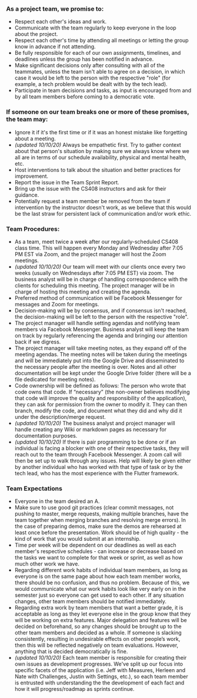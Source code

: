 ### As a project team, we promise to:
 * Respect each other's ideas and work.
 * Communicate with the team regularly to keep everyone in the loop about the project.
 * Respect each other's time by attending all meetings or letting the group know in advance if not attending.
 * Be fully responsible for each of our own assignments, timelines, and deadlines unless the group has been notified in advance.
 * Make significant decisions only after consulting with all of the teammates, unless the team isn't able to agree on a decision, in which case it would be left to the person with the respective "role" (for example, a tech problem would be dealt with by the tech lead).
 * Participate in team decisions and tasks, as input is encouraged from and by all team members before coming to a democratic vote.

### If someone on our team breaks one or more of these promises, the team may:
 * Ignore it if it's the first time or if it was an honest mistake like forgetting about a meeting. 
 * _(updated 10/10/20)_ Always be empathetic first. Try to gather context about that person's situation by making sure we always know where we all are in terms of our schedule availability, physical and mental health, etc. 
 * Host interventions to talk about the situation and better practices for improvement.
 * Report the issue in the Team Sprint Report.
 * Bring up the issue with the CS408 instructors and ask for their guidance.
 * Potentially request a team member be removed from the team if intervention by the instructor doesn't work, as we believe that this would be the last straw for persistent lack of communication and/or work ethic.

### Team Procedures:
 * As a team, meet twice a week after our regularly-scheduled CS408 class time. This will happen every Monday and Wednesday after 7:05 PM EST via Zoom, and the project manager will host the Zoom meetings.
 * _(updated 10/10/20)_ Our team will meet with our clients once every two weeks (usually on Wednesdays after 7:05 PM EST) via zoom. The business analyst will be in charge of handling correspondence with the clients for scheduling this meeting. The project manager will be in charge of hosting this meeting and creating the agenda.
 * Preferred method of communication will be Facebook Messenger for messages and Zoom for meetings.
 * Decision-making will be by consensus, and if consensus isn't reached, the decision-making will be left to the person with the respective "role".
 * The project manager will handle setting agendas and notifying team members via Facebook Messenger. Business analyst will keep the team on track by regularly referencing the agenda and bringing our attention back if we digress.
 * The project manager will take meeting notes, as they expand off of the meeting agendas. The meeting notes will be taken during the meetings and will be immediately put into the Google Drive and disseminated to the necessary people after the meeting is over. Notes and all other documentation will be kept under the Google Drive folder (there will be a file dedicated for meeting notes).
 * Code ownership will be defined as follows: The person who wrote that code owns that code. If “necessary” (the non-owner believes modifying that code will improve the quality and responsibility of the application), they can ask for permission from the owner to modify it. They can then branch, modify the code, and document what they did and why did it under the description/merge request.
 * _(updated 10/10/20)_ The business analyst and project manager will handle creating any Wiki or markdown pages as necessary for documentation purposes.
 * _(updated 10/10/20)_ If there is pair programming to be done or if an individual is facing a blocker with one of their respective tasks, they will reach out to the team through Facebook Messenger. A zoom call will then be set up to walk through any issues. Help will likely be given either by another individual who has worked with that type of task or by the tech lead, who has the most experience with the Flutter framework.

 ### Team Expectations
 * Everyone in the team desired an A.
 * Make sure to use good git practices (clear commit messages, not pushing to master, merge requests, making multiple branches, have the team together when merging branches and resolving merge errors). In the case of preparing demos, make sure the demos are rehearsed at least once before the presentation. Work should be of high quality - the kind of work that you would submit at an internship.
 * Time per week will be dependent on our deadlines as well as each member's respective schedules - can increase or decrease based on the tasks we want to complete for that week or sprint, as well as how much other work we have.
 * Regarding different work habits of individual team members, as long as everyone is on the same page about how each team member works, there should be no confusion, and thus no problem. Because of this, we would communicate what our work habits look like very early on in the semester just so everyone can get used to each other. If any situation changes, other team members should be notified immediately.
 * Regarding extra work by team members that want a better grade, it is acceptable as long as they let everyone else in the group know that they will be working on extra features. Major delegation and features will be decided on beforehand, so any changes should be brought up to the other team members and decided as a whole. If someone is slacking consistently, resulting in undesirable effects on other people’s work, then this will be reflected negatively on team evaluations. However, anything that is decided democratically is fine.
 * _(updated 10/10/20)_ Each team member is responsible for creating their own issues as development progresses. We've split up our focus into specific facets of the application (i.e. Jeff with Measures, Herleen and Nate with Challenges, Justin with Settings, etc.), so each team member is entrusted with understanding the the development of each fact and how it will progress/roadmap as sprints continue.